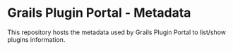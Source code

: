 # Grails Plugin Portal - Metadata

This repository hosts the metadata used by Grails Plugin Portal to list/show plugins information.
